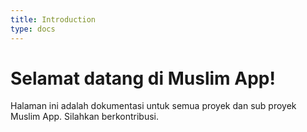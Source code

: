 ```yaml
---
title: Introduction
type: docs
---
```


# Selamat datang di Muslim App!

Halaman ini adalah dokumentasi untuk semua proyek dan sub proyek Muslim App.
Silahkan berkontribusi.